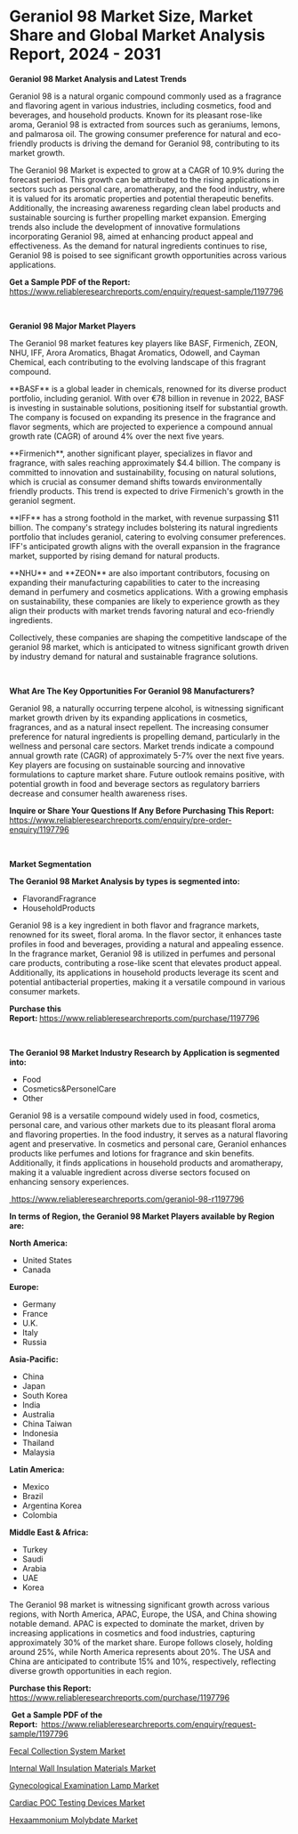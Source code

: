 <p><h1>Geraniol 98 Market Size, Market Share and Global Market Analysis Report, 2024 - 2031</h1></p><p><strong>Geraniol 98 Market Analysis and Latest Trends</strong></p>
<p><p>Geraniol 98 is a natural organic compound commonly used as a fragrance and flavoring agent in various industries, including cosmetics, food and beverages, and household products. Known for its pleasant rose-like aroma, Geraniol 98 is extracted from sources such as geraniums, lemons, and palmarosa oil. The growing consumer preference for natural and eco-friendly products is driving the demand for Geraniol 98, contributing to its market growth.</p><p>The Geraniol 98 Market is expected to grow at a CAGR of 10.9% during the forecast period. This growth can be attributed to the rising applications in sectors such as personal care, aromatherapy, and the food industry, where it is valued for its aromatic properties and potential therapeutic benefits. Additionally, the increasing awareness regarding clean label products and sustainable sourcing is further propelling market expansion. Emerging trends also include the development of innovative formulations incorporating Geraniol 98, aimed at enhancing product appeal and effectiveness. As the demand for natural ingredients continues to rise, Geraniol 98 is poised to see significant growth opportunities across various applications.</p></p>
<p><strong>Get a Sample PDF of the Report:&nbsp;</strong> <a href="https://www.reliableresearchreports.com/enquiry/request-sample/1197796?utm_campaign=31&utm_medium=2&utm_source=Github&utm_content=ia&utm_term=07112024&utm_id=geraniol-98">https://www.reliableresearchreports.com/enquiry/request-sample/1197796</a></p>
<p>&nbsp;</p>
<p><strong>Geraniol 98 Major Market Players</strong></p>
<p><p>The Geraniol 98 market features key players like BASF, Firmenich, ZEON, NHU, IFF, Arora Aromatics, Bhagat Aromatics, Odowell, and Cayman Chemical, each contributing to the evolving landscape of this fragrant compound.</p><p>**BASF** is a global leader in chemicals, renowned for its diverse product portfolio, including geraniol. With over €78 billion in revenue in 2022, BASF is investing in sustainable solutions, positioning itself for substantial growth. The company is focused on expanding its presence in the fragrance and flavor segments, which are projected to experience a compound annual growth rate (CAGR) of around 4% over the next five years.</p><p>**Firmenich**, another significant player, specializes in flavor and fragrance, with sales reaching approximately $4.4 billion. The company is committed to innovation and sustainability, focusing on natural solutions, which is crucial as consumer demand shifts towards environmentally friendly products. This trend is expected to drive Firmenich's growth in the geraniol segment.</p><p>**IFF** has a strong foothold in the market, with revenue surpassing $11 billion. The company's strategy includes bolstering its natural ingredients portfolio that includes geraniol, catering to evolving consumer preferences. IFF's anticipated growth aligns with the overall expansion in the fragrance market, supported by rising demand for natural products.</p><p>**NHU** and **ZEON** are also important contributors, focusing on expanding their manufacturing capabilities to cater to the increasing demand in perfumery and cosmetics applications. With a growing emphasis on sustainability, these companies are likely to experience growth as they align their products with market trends favoring natural and eco-friendly ingredients.</p><p>Collectively, these companies are shaping the competitive landscape of the geraniol 98 market, which is anticipated to witness significant growth driven by industry demand for natural and sustainable fragrance solutions.</p></p>
<p>&nbsp;</p>
<p><strong>What Are The Key Opportunities For Geraniol 98 Manufacturers?</strong></p>
<p><p>Geraniol 98, a naturally occurring terpene alcohol, is witnessing significant market growth driven by its expanding applications in cosmetics, fragrances, and as a natural insect repellent. The increasing consumer preference for natural ingredients is propelling demand, particularly in the wellness and personal care sectors. Market trends indicate a compound annual growth rate (CAGR) of approximately 5-7% over the next five years. Key players are focusing on sustainable sourcing and innovative formulations to capture market share. Future outlook remains positive, with potential growth in food and beverage sectors as regulatory barriers decrease and consumer health awareness rises.</p></p>
<p><strong>Inquire or Share Your Questions If Any Before Purchasing This Report:</strong> <a href="https://www.reliableresearchreports.com/enquiry/pre-order-enquiry/1197796?utm_campaign=31&utm_medium=2&utm_source=Github&utm_content=ia&utm_term=07112024&utm_id=geraniol-98">https://www.reliableresearchreports.com/enquiry/pre-order-enquiry/1197796</a></p>
<p>&nbsp;</p>
<p><strong>Market Segmentation</strong></p>
<p><strong>The Geraniol 98 Market Analysis by types is segmented into:</strong></p>
<p><ul><li>FlavorandFragrance</li><li>HouseholdProducts</li></ul></p>
<p><p>Geraniol 98 is a key ingredient in both flavor and fragrance markets, renowned for its sweet, floral aroma. In the flavor sector, it enhances taste profiles in food and beverages, providing a natural and appealing essence. In the fragrance market, Geraniol 98 is utilized in perfumes and personal care products, contributing a rose-like scent that elevates product appeal. Additionally, its applications in household products leverage its scent and potential antibacterial properties, making it a versatile compound in various consumer markets.</p></p>
<p><strong>Purchase this Report:&nbsp;</strong><a href="https://www.reliableresearchreports.com/purchase/1197796?utm_campaign=31&utm_medium=2&utm_source=Github&utm_content=ia&utm_term=07112024&utm_id=geraniol-98">https://www.reliableresearchreports.com/purchase/1197796</a></p>
<p>&nbsp;</p>
<p><strong>The Geraniol 98 Market Industry Research by Application is segmented into:</strong></p>
<p><ul><li>Food</li><li>Cosmetics&PersonelCare</li><li>Other</li></ul></p>
<p><p>Geraniol 98 is a versatile compound widely used in food, cosmetics, personal care, and various other markets due to its pleasant floral aroma and flavoring properties. In the food industry, it serves as a natural flavoring agent and preservative. In cosmetics and personal care, Geraniol enhances products like perfumes and lotions for fragrance and skin benefits. Additionally, it finds applications in household products and aromatherapy, making it a valuable ingredient across diverse sectors focused on enhancing sensory experiences.</p></p>
<p><a href="https://www.reliableresearchreports.com/geraniol-98-r1197796?utm_campaign=31&utm_medium=2&utm_source=Github&utm_content=ia&utm_term=07112024&utm_id=geraniol-98">&nbsp;https://www.reliableresearchreports.com/geraniol-98-r1197796</a></p>
<p><strong>In terms of Region, the Geraniol 98 Market Players available by Region are:</strong></p>
<p>
    <p> <strong> North America: </strong>
        <ul>
            <li>United States</li>
            <li>Canada</li>
        </ul>
        </p> 
    <p> <strong> Europe: </strong>
        <ul>
            <li>Germany</li>
            <li>France</li>
            <li>U.K.</li>
            <li>Italy</li>
            <li>Russia</li>
        </ul>
        </p> 
    <p> <strong> Asia-Pacific: </strong>
        <ul>
            <li>China</li>
            <li>Japan</li>
            <li>South Korea</li>
            <li>India</li>
            <li>Australia</li>
            <li>China Taiwan</li>
            <li>Indonesia</li>
            <li>Thailand</li>
            <li>Malaysia</li>
        </ul>
        </p> 
    <p> <strong> Latin America: </strong>
        <ul>
            <li>Mexico</li>
            <li>Brazil</li>
            <li>Argentina Korea</li>
            <li>Colombia</li>
        </ul>
        </p> 
    <p> <strong> Middle East & Africa: </strong>
        <ul>
            <li>Turkey</li>
            <li>Saudi</li>
            <li>Arabia</li>
            <li>UAE</li>
            <li>Korea</li>
        </ul>
    </p>
    </p>
<p><p>The Geraniol 98 market is witnessing significant growth across various regions, with North America, APAC, Europe, the USA, and China showing notable demand. APAC is expected to dominate the market, driven by increasing applications in cosmetics and food industries, capturing approximately 30% of the market share. Europe follows closely, holding around 25%, while North America represents about 20%. The USA and China are anticipated to contribute 15% and 10%, respectively, reflecting diverse growth opportunities in each region.</p></p>
<p><strong>Purchase this Report: </strong><a href="https://www.reliableresearchreports.com/purchase/1197796?utm_campaign=31&utm_medium=2&utm_source=Github&utm_content=ia&utm_term=07112024&utm_id=geraniol-98">https://www.reliableresearchreports.com/purchase/1197796</a></p>
<p>&nbsp;<strong>Get a Sample PDF of the Report:&nbsp;&nbsp;</strong><a href="https://www.reliableresearchreports.com/enquiry/request-sample/1197796?utm_campaign=31&utm_medium=2&utm_source=Github&utm_content=ia&utm_term=07112024&utm_id=geraniol-98">https://www.reliableresearchreports.com/enquiry/request-sample/1197796</a></p>
<p><strong></strong></p>
<p><p><a href="https://issuu.com/reportprime-2/docs/fecal-collection-system-market-size_faa162a104c5b2?utm_campaign=31&utm_medium=2&utm_source=Github&utm_content=ia&utm_term=07112024&utm_id=geraniol-98">Fecal Collection System Market</a></p><p><a href="https://github.com/isbel3opkkem/Market-Research-Report-List-1/blob/main/internal-wall-insulation-materials-market.md?utm_campaign=31&utm_medium=2&utm_source=Github&utm_content=ia&utm_term=07112024&utm_id=geraniol-98">Internal Wall Insulation Materials Market</a></p><p><a href="https://issuu.com/reportprime-2/docs/gynecological-examination-lamp-mark_c276446a4518c7?utm_campaign=31&utm_medium=2&utm_source=Github&utm_content=ia&utm_term=07112024&utm_id=geraniol-98">Gynecological Examination Lamp Market</a></p><p><a href="https://issuu.com/reportprime-2/docs/cardiac-poc-testing-devices-market-_7dbc163aa47d20?utm_campaign=31&utm_medium=2&utm_source=Github&utm_content=ia&utm_term=07112024&utm_id=geraniol-98">Cardiac POC Testing Devices Market</a></p><p><a href="https://github.com/cristy9x9bur/Market-Research-Report-List-1/blob/main/hexaammonium-molybdate-market.md?utm_campaign=31&utm_medium=2&utm_source=Github&utm_content=ia&utm_term=07112024&utm_id=geraniol-98">Hexaammonium Molybdate Market</a></p></p>